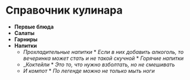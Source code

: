 # __Справочник кулинара__
* __Первые блюда__
* __Салаты__
* __Гарниры__
* __Напитки__
    * _*Прохладительные напитки*_
            * _Если в них добавить алкоголь, то вечеринка может стать и не такой скучной_
                * _*Горячие напитки*_
    * _*Коктейли*
            * _Это то, что нужно взболтать, но не смешивать_
    * _*И компот*_
            * _По легенде можно не только мыть ноги_
